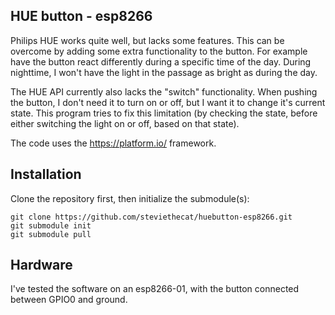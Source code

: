 ## HUE button - esp8266

Philips HUE works quite well, but lacks some features. This can be overcome
by adding some extra functionality to the button. For example have the button
react differently during a specific time of the day. During nighttime, I won't
have the light in the passage as bright as during the day. 

The HUE API currently also lacks the "switch" functionality. When pushing the
button, I don't need it to turn on or off, but I want it to change it's current
state. This program tries to fix this limitation (by checking the state, before
either switching the light on or off, based on that state). 

The code uses the https://platform.io/ framework. 

## Installation

Clone the repository first, then initialize the submodule(s):

    git clone https://github.com/steviethecat/huebutton-esp8266.git
    git submodule init
    git submodule pull 
    

## Hardware

I've tested the software on an esp8266-01, with the button connected between
GPIO0 and ground. 

